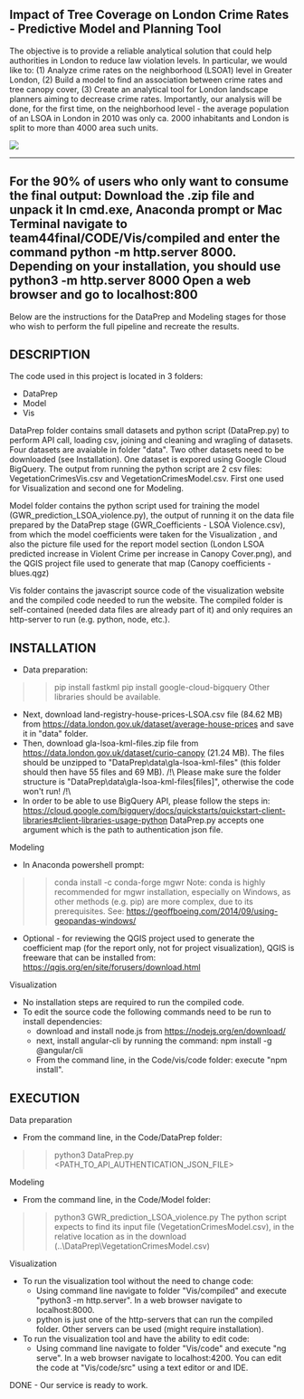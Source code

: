 ## Impact of Tree Coverage on London Crime Rates - Predictive Model and Planning Tool

The objective is to provide a reliable analytical solution that could help authorities in London to reduce law violation levels. In particular, we would like to:
(1) Analyze crime rates on the neighborhood (LSOA1) level in Greater London,
(2) Build a model to find an association between crime rates and tree canopy cover,
(3) Create an analytical tool for London landscape planners aiming to decrease crime rates.
Importantly, our analysis will be done, for the first time, on the neighborhood level - the average population
of an LSOA in London in 2010 was only ca. 2000 inhabitants and London is split to more than 4000 area such units.

![](Tool.png)


----------------------------------------------------------------------------------------------------------------------------------------
For the 90% of users who only want to consume the final output: 
    Download the .zip file and unpack it
    In cmd.exe, Anaconda prompt or Mac Terminal navigate to team44final/CODE/Vis/compiled and
    enter the command python -m http.server 8000. Depending on your installation, you should use python3 -m http.server 8000
    Open a web browser and go to localhost:800
----------------------------------------------------------------------------------------------------------------------------------------


Below are the instructions for the DataPrep and Modeling stages for those who wish to perform the full pipeline and recreate the results.

DESCRIPTION
-----------
The code used in this project is located in 3 folders:
- DataPrep
- Model
- Vis

DataPrep folder contains small datasets and python script (DataPrep.py) to perform API call, loading csv, joining and cleaning and wragling of datasets. Four datasets are avaiable in folder "data". Two other datasets need to be downloaded (see Installation). One dataset is expored using Google Cloud BigQuery. The output from running the python script are 2 csv files: VegetationCrimesVis.csv and VegetationCrimesModel.csv. First one used for Visualization and second one for Modeling.

Model folder contains the python script used for training the model (GWR_prediction_LSOA_violence.py), the output of running it on the data file prepared by the DataPrep stage (GWR_Coefficients - LSOA Violence.csv), from which the model coefficients were taken for the Visualization , and also the picture file used for the report model section (London LSOA predicted increase in Violent Crime per increase in Canopy Cover.png), and the QGIS project file used to generate that map (Canopy coefficients - blues.qgz)

Vis folder contains the javascript source code of the visualization website and the compiled code needed to run the website. The compiled folder is self-contained (needed data files are already part of it) and only requires an http-server to run (e.g. python, node, etc.).

INSTALLATION 
------------
- Data preparation:
>> pip install fastkml
>> pip install google-cloud-bigquery
Other libraries should be available.
- Next, download land-registry-house-prices-LSOA.csv file (84.62 MB) from https://data.london.gov.uk/dataset/average-house-prices and save it in "data" folder. 
- Then, download gla-lsoa-kml-files.zip file from https://data.london.gov.uk/dataset/curio-canopy (21.24 MB). 
	The files should be unzipped to "DataPrep\data\gla-lsoa-kml-files" (this folder should then have 55 files and 69 MB).
	/!\ Please make sure the folder structure is "DataPrep\data\gla-lsoa-kml-files\[files]", otherwise the code won't run! /!\
- In order to be able to use BigQuery API, please follow the steps in:
https://cloud.google.com/bigquery/docs/quickstarts/quickstart-client-libraries#client-libraries-usage-python
DataPrep.py accepts one argument which is the path to authentication json file.

Modeling
- In Anaconda powershell prompt:
>> conda install -c conda-forge mgwr
Note: conda is highly recommended for mgwr installation, especially on Windows, as other methods (e.g. pip) are more complex, due to its prerequisites. See:
https://geoffboeing.com/2014/09/using-geopandas-windows/
- Optional - for reviewing the QGIS project used to generate the coefficient map (for the report only, not for project visualization), QGIS is freeware that can be installed from: https://qgis.org/en/site/forusers/download.html

Visualization
- No installation steps are required to run the compiled code.
- To edit the source code the following commands need to be run to install dependencies:
	- download and install node.js from https://nodejs.org/en/download/
	- next, install angular-cli by running the command: npm install -g @angular/cli
	- From the command line, in the Code/vis/code folder: execute "npm install".

EXECUTION
---------
Data preparation
- From the command line, in the Code/DataPrep folder: 
>> python3 DataPrep.py <PATH_TO_API_AUTHENTICATION_JSON_FILE>

Modeling
- From the command line, in the Code/Model folder: 
>> python3 GWR_prediction_LSOA_violence.py
The python script expects to find its input file (VegetationCrimesModel.csv), in the relative location as in the download (..\DataPrep\VegetationCrimesModel.csv)

Visualization
- To run the visualization tool without the need to change code:
	- Using command line navigate to folder "Vis/compiled" and execute "python3 -m http.server". 
		In a web browser navigate to localhost:8000. 
	- python is just one of the http-servers that can run the compiled folder. 
		Other servers can be used (might require installation).
- To run the visualization tool and have the ability to edit code:
	- Using command line navigate to folder "Vis/code" and execute "ng serve". In a web browser navigate to localhost:4200. 
		You can edit the code at "Vis/code/src" using a text editor or and IDE.

DONE - Our service is ready to work.
